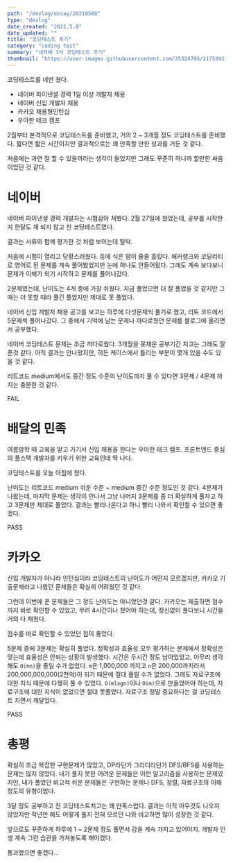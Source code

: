 ```yaml
---
path: "/devlog/essay/20210508"
type: "devlog"
date_created: "2021.5.8"
date_updated: ""
title: "코딩테스트 후기"
category: "coding test"
summary: "네카배 3사 코딩테스트 후기"
thumbnail: "https://user-images.githubusercontent.com/35324795/117539115-187c5c00-b044-11eb-954e-0d5ca0b5df77.png"
---
```


코딩테스트를 네번 쳤다.

* 네이버 파이낸셜 경력 1일 이상 개발자 채용
* 네이버 신입 개발자 채용
* 카카오 채용형인턴십
* 우아한 테크 캠프

2월부터 본격적으로 코딩테스트를 준비했고, 거의 2 ~ 3개월 정도 코딩테스트를 준비했다. 짧다면 짧은 시간이지만 결과적으로는 꽤 만족할 만한 성과를 거둔 것 같다.

처음에는 과연 잘 할 수 있을까라는 생각이 들었지만 그래도 꾸준히 하니까 할만한 싸움이었던 것 같다.

# 네이버

네이버 파이낸셜 경력 개발자는 시험삼아 쳐봤다. 2월 27일에 쳤었는데, 공부를 시작한지 한달도 채 되지 않고 친 코딩테스트였다.

결과는 서류와 함께 평가한 것 처럼 보이는데 탈락.

처음에 시험이 열리고 당황스러웠다. 등에 식은 땀이 줄줄 흘렀다. 해커랭크와 코딜리티로 영어로 된 문제를 계속 풀어봤었지만 눈에 하나도 안들어왔다. 그래도 계속 보다보니 문제가 이해가 되기 시작하고 문제를 풀어나갔다.

2문제였는데, 난이도는 4개 중에 가장 쉬웠다. 지금 풀었으면 더 잘 풀었을 것 같지만 그때는 더 못할 때라 풀긴 풀었지만 제대로 못 풀었다.

네이버 신입 개발자 채용 공고를 보고는 하루에 다섯문제씩 풀기로 했고, 리트 코드에서 5문제씩 풀어나갔다. 그 중에서 기억에 남는 문제나 까다로웠던 문제를 블로그에 올리면서 공부했다.

네이버 코딩테스트 문제는 조금 까다로웠다. 3개월을 못채운 공부기간 치고는 그래도 잘 푼것 같다. 아직 결과는 안나왔지만, 히든 케이스에서 틀리는 부분이 몇개 있을 수도 있을 것 같다.

리트코드 medium에서도 중간 정도 수준의 난이도까지 풀 수 있다면 3문제 / 4문제 까지는 충분한 것 같다.

FAIL

# 배달의 민족

여름방학 때 교육을 받고 거기서 신입 채용을 한다는 우아한 테크 캠프. 프론트엔드 중심의 풀스택 개발자를 키우기 위한 교육인데 딱 나다.

코딩테스트를 오늘 아침에 쳤다.

난이도는 리트코드 medium 쉬운 수준 ~ medium 중간 수준 정도인 것 같다. 4문제가 나왔는데, 마지막 문제는 생각이 안나서 그냥 나머지 3문제를 좀 더 확실하게 풀자고 하고 3문제만 제대로 풀었다. 결과는 빨리나온다고 하니 빨리 나와서 확인할 수 있으면 좋겠다.

PASS

# 카카오

신입 개발자가 아니라 인턴십이라 코딩테스트의 난이도가 어떤지 모르겠지만, 카카오 기출문제라고 나왔던 문제들은 확실히 어려웠던 것 같다.

그런데 이번에 푼 문제들은 그 정도 난이도는 아니었던것 같다. 카카오는 제출하면 점수까지 바로 확인할 수 있었고, 무려 4시간이나 쳤어야 하는데, 정신없이 풀다보니 시간을 거의 다 채웠다.

점수를 바로 확인할 수 있었던 점이 좋았다.

5문제 중에 3문제는 확실히 풀었다. 정확성과 효율성 모두 평가하는 문제에서 정확성은 맞는데 효율성은 안되는 상황이 발생했다. 시간은 두시간 정도 남아있었고, 아무리 생각해도 `O(mn)`을 줄일 수가 없었다. `m`은 1,000,000 까지고 `n`은 200,000까지라서 200,000,000,000(2천억)이 되기 때문에 절대 풀릴 수가 없었다. 그래도 자료구조에 대한 지식 때문에 다행히 풀 수 있었다. `O(mlogn)`이나 `O(m)`으로 만들었어야 하는데, 자료구조에 대한 지식이 없었으면 절대 못풀었다. 자료구조 정말 중요하다는 걸 코딩테스트 치면서 깨달았다.

PASS

# 총평

확실히 조금 복잡한 구현문제가 많았고, DP라던가 그리디라던가 DFS/BFS를 사용하는 문제는 많지 않았다. 내가 풀지 못한 어려운 문제들은 이런 알고리즘을 사용하는 문제였지만, 내가 풀었던 비교적 쉬운 문제들은 구현하는 문제나 DFS, 정렬, 자료구조의 이해 정도의 유형이었다.

3달 정도 공부하고 친 코딩테스트치고는 꽤 만족스럽다. 결과는 아직 아무것도 나오지 않았지만 작년만 해도 어떻게 풀지 전혀 모르던 나와 비교하면 많이 성장한 것 같다.

앞으로도 꾸준하게 하루에 1 ~ 2문제 정도 풀면서 감을 계속 가지고 있어야지. 개발자 인생 계속 그런 습관을 가져놓도록 해야겠다.

통과했으면 좋겠다...
